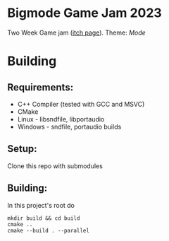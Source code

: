 # Bigmode Game Jam 2023
Two Week Game jam ([itch page](https://itch.io/jam/bigmode-2023)).
Theme: *Mode*


# Building

## Requirements:

* C++ Compiler (tested with GCC and MSVC)
* CMake 
* Linux - libsndfile, libportaudio
* Windows - sndfile, portaudio builds

## Setup:

Clone this repo with submodules


## Building:

In this project's root do
```
mkdir build && cd build
cmake ..
cmake --build . --parallel
```
